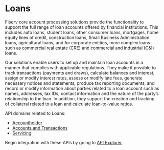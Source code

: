 # Loans

Fiserv core account processing solutions provide the functionality to support the full range of loan accounts offered by financial institutions. This includes auto loans, student loans, other consumer loans, mortgages, home equity lines of credit, construction loans, Small Business Administration loans, agricultural loans, and for corporate entities, more complex loans such as commercial real estate (CRE) and commercial and industrial (C&I) loans. 


Our solutions enable users to set up and maintain loan accounts in a manner that complies with applicable regulations. They make it possible to track transactions (payments and draws), calculate balances and interest, assign or modify interest rates, assess or modify late fees, generate necessary notices and statements, produce tax reporting documents, and record or modify information about parties related to a loan account such as names, addresses, tax IDs, contact information and the nature of the party’s relationship to the loan. In addition, they support the creation and tracking of collateral related to a loan and calculate loan-to-value ratios. 


API domains related to Loans: 
- [Accountholder]()
- [Accounts and Transactions]()
- [Servicing]()

Begin integration with these APIs by going to [API Explorer]()
